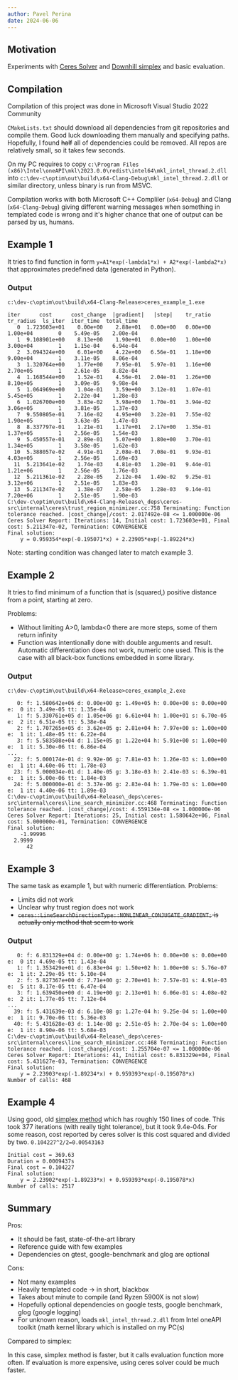 ```yaml
---
author: Pavel Perina
date: 2024-06-06
---
```


## Motivation

Experiments with [Ceres Solver](http://ceres-solver.org) and [Downhill simplex](https://github.com/botaojia/simplex) and basic evaluation.

## Compilation

Compilation of this project was done in Microsoft Visual Studio 2022 Community

`CMakeLists.txt` should download all dependencies from git repositories and compile them.
Good luck downloading them manually and specifying paths. Hopefully, I found ~~half~~
all of dependencies could be removed. All repos are relatively small, so it takes few seconds.

On my PC requires to copy
`c:\Program Files (x86)\Intel\oneAPI\mkl\2023.0.0\redist\intel64\mkl_intel_thread.2.dll`
into
`c:\dev-c\optim\out\build\x64-Clang-Debug\mkl_intel_thread.2.dll`
or similar directory, unless binary is run from MSVC.

Compilation works with both Microsoft C++ Compliler (`x64-Debug`) and Clang (`x64-Clang-Debug`) giving different warning messages
when something in templated code is wrong and it's higher chance that one of output can be parsed by us, humans.


## Example 1 

It tries to find function in form `y=A1*exp(-lambda1*x) + A2*exp(-lambda2*x)` that approximates predefined data (generated in Python).

### Output

```
c:\dev-c\optim\out\build\x64-Clang-Release>ceres_example_1.exe
```

```
iter      cost      cost_change  |gradient|   |step|    tr_ratio  tr_radius  ls_iter  iter_time  total_time
   0  1.723603e+01    0.00e+00    2.88e+01   0.00e+00   0.00e+00  1.00e+04        0    5.49e-05    2.00e-04
   1  9.108901e+00    8.13e+00    1.90e+01   0.00e+00   1.00e+00  3.00e+04        1    1.15e-04    6.94e-04
   2  3.094324e+00    6.01e+00    4.22e+00   6.56e-01   1.18e+00  9.00e+04        1    3.11e-05    8.06e-04
   3  1.320764e+00    1.77e+00    7.95e-01   5.97e-01   1.16e+00  2.70e+05        1    2.61e-05    8.82e-04
   4  1.168544e+00    1.52e-01    4.56e-01   2.04e-01   1.26e+00  8.10e+05        1    3.09e-05    9.98e-04
   5  1.064969e+00    1.04e-01    3.59e+00   3.12e-01   1.07e-01  5.45e+05        1    2.22e-04    1.28e-03
   6  1.026700e+00    3.83e-02    3.98e+00   1.70e-01   3.94e-02  3.06e+05        1    3.81e-05    1.37e-03
   7  9.550805e-01    7.16e-02    4.95e+00   3.22e-01   7.55e-02  1.90e+05        1    3.63e-05    1.47e-03
   8  8.337797e-01    1.21e-01    1.17e+01   2.17e+00   1.35e-01  1.37e+05        1    2.56e-05    1.54e-03
   9  5.450557e-01    2.89e-01    5.07e+00   1.80e+00   3.70e-01  1.34e+05        1    3.58e-05    1.62e-03
  10  5.388057e-02    4.91e-01    2.08e-01   7.08e-01   9.93e-01  4.03e+05        1    2.56e-05    1.69e-03
  11  5.213641e-02    1.74e-03    4.81e-03   1.20e-01   9.44e-01  1.21e+06        1    2.56e-05    1.76e-03
  12  5.211361e-02    2.28e-05    2.12e-04   1.49e-02   9.25e-01  3.12e+06        1    2.51e-05    1.83e-03
  13  5.211347e-02    1.38e-07    2.58e-05   1.28e-03   9.14e-01  7.20e+06        1    2.51e-05    1.90e-03
C:\dev-c\optim\out\build\x64-Clang-Release\_deps\ceres-src\internal\ceres\trust_region_minimizer.cc:758 Terminating: Function tolerance reached. |cost_change|/cost: 2.017492e-08 <= 1.000000e-06
Ceres Solver Report: Iterations: 14, Initial cost: 1.723603e+01, Final cost: 5.211347e-02, Termination: CONVERGENCE
Final solution:
    y = 0.959354*exp(-0.195071*x) + 2.23905*exp(-1.89224*x)
```

Note: starting condition was changed later to match example 3.

## Example 2

It tries to find minimum of a function that is (squared,) positive distance from a point, starting at zero.

Problems:
* Without limiting A>0, lambda<0 there are more steps, some of them return infinity
* Function was intentionally done with double arguments and result. Automatic differentiation does not work, numeric one used. This is the case with all black-box functions embedded in some library.

### Output
```
c:\dev-c\optim\out\build\x64-Release>ceres_example_2.exe
```

```
   0: f: 1.580642e+06 d: 0.00e+00 g: 1.49e+05 h: 0.00e+00 s: 0.00e+00 e:  0 it: 3.49e-05 tt: 1.35e-04
   1: f: 5.330761e+05 d: 1.05e+06 g: 6.61e+04 h: 1.00e+01 s: 6.70e-05 e:  2 it: 6.51e-05 tt: 5.38e-04
   2: f: 1.707265e+05 d: 3.62e+05 g: 2.81e+04 h: 7.97e+00 s: 1.00e+00 e:  1 it: 1.48e-05 tt: 6.22e-04
   3: f: 5.583508e+04 d: 1.15e+05 g: 1.22e+04 h: 5.91e+00 s: 1.00e+00 e:  1 it: 5.30e-06 tt: 6.86e-04
...
  22: f: 5.000174e-01 d: 9.92e-06 g: 7.81e-03 h: 1.26e-03 s: 1.00e+00 e:  1 it: 4.60e-06 tt: 1.78e-03
  23: f: 5.000034e-01 d: 1.40e-05 g: 3.18e-03 h: 2.41e-03 s: 6.39e-01 e:  1 it: 5.00e-06 tt: 1.84e-03
  24: f: 5.000000e-01 d: 3.37e-06 g: 2.83e-04 h: 1.79e-03 s: 1.00e+00 e:  1 it: 4.40e-06 tt: 1.89e-03
C:\dev-c\optim\out\build\x64-Release\_deps\ceres-src\internal\ceres\line_search_minimizer.cc:468 Terminating: Function tolerance reached. |cost_change|/cost: 4.559134e-08 <= 1.000000e-06
Ceres Solver Report: Iterations: 25, Initial cost: 1.580642e+06, Final cost: 5.000000e-01, Termination: CONVERGENCE
Final solution:
    -1.99996
  2.9999
      42
```

## Example 3

The same task as example 1, but with numeric differentiation. 
Problems:
* Limits did not work
* Unclear why trust region does not work
* ~~`ceres::LineSearchDirectionType::NONLINEAR_CONJUGATE_GRADIENT;` is actually only method that seem to work~~

### Output

```
   0: f: 6.831329e+04 d: 0.00e+00 g: 1.74e+06 h: 0.00e+00 s: 0.00e+00 e:  0 it: 4.69e-05 tt: 1.43e-04
   1: f: 1.353429e+01 d: 6.83e+04 g: 1.50e+02 h: 1.00e+00 s: 5.76e-07 e:  1 it: 2.29e-05 tt: 5.10e-04
   2: f: 5.827367e+00 d: 7.71e+00 g: 2.70e+01 h: 7.57e-01 s: 4.91e-03 e:  5 it: 8.17e-05 tt: 6.47e-04
   3: f: 1.639450e+00 d: 4.19e+00 g: 2.13e+01 h: 6.06e-01 s: 4.08e-02 e:  2 it: 1.77e-05 tt: 7.12e-04
...
  39: f: 5.431639e-03 d: 6.10e-08 g: 1.27e-04 h: 9.25e-04 s: 1.00e+00 e:  1 it: 9.70e-06 tt: 5.36e-03
  40: f: 5.431628e-03 d: 1.14e-08 g: 2.51e-05 h: 2.70e-04 s: 1.00e+00 e:  1 it: 8.90e-06 tt: 5.68e-03
C:\dev-c\optim\out\build\x64-Release\_deps\ceres-src\internal\ceres\line_search_minimizer.cc:468 Terminating: Function tolerance reached. |cost_change|/cost: 1.255704e-07 <= 1.000000e-06
Ceres Solver Report: Iterations: 41, Initial cost: 6.831329e+04, Final cost: 5.431627e-03, Termination: CONVERGENCE
Final solution:
    y = 2.23903*exp(-1.89234*x) + 0.959393*exp(-0.195078*x)
Number of calls: 468
```

## Example 4

Using good, old [simplex method](https://github.com/botaojia/simplex) which has roughly 150 lines of code.
This took 377 iterations (with really tight tolerance), but it took 9.4e-04s.
For some reason, cost reported by ceres solver is this cost squared and divided by two. `0.104227^2/2=0.00543163`

```
Initial cost = 369.63
Duration = 0.0009437s
Final cost = 0.104227
Final solution:
    y = 2.23902*exp(-1.89233*x) + 0.959393*exp(-0.195078*x)
Number of calls: 2517
```

## Summary

Pros:

* It should be fast, state-of-the-art library
* Reference guide with few examples
* Dependencies on gtest, google-benchmark and glog are optional

Cons:

* Not many examples
* Heavily templated code -> in short, blackbox
* Takes about minute to compile (and Ryzen 5900X is not slow)
* Hopefully optional dependencies on google tests, google benchmark, glog (google logging)
* For unknown reason, loads `mkl_intel_thread.2.dll` from Intel oneAPI toolkit (math kernel library which is installed on my PC(s)

Compared to simplex:

In this case, simplex method is faster, but it calls evaluation function more often. If evaluation is more expensive, using ceres solver could be much faster.


